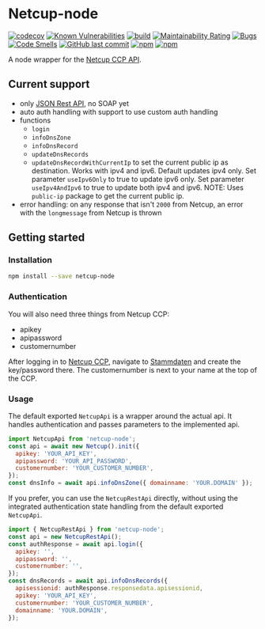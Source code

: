 # Netcup-node

[![codecov](https://codecov.io/gh/proohit/netcup-node/branch/master/graph/badge.svg?token=QM9CHTM8UL)](https://codecov.io/gh/proohit/netcup-node)
[![Known Vulnerabilities](https://snyk.io/test/github/proohit/netcup-node/badge.svg)](https://snyk.io/test/github/proohit/netcup-node)
[![build](https://github.com/proohit/netcup-node/actions/workflows/build.yml/badge.svg)](https://github.com/proohit/netcup-node/actions/workflows/build.yml)
[![Maintainability Rating](https://sonarcloud.io/api/project_badges/measure?project=proohit_netcup-node&metric=sqale_rating)](https://sonarcloud.io/summary/new_code?id=proohit_netcup-node)
[![Bugs](https://sonarcloud.io/api/project_badges/measure?project=proohit_netcup-node&metric=bugs)](https://sonarcloud.io/summary/new_code?id=proohit_netcup-node)
[![Code Smells](https://sonarcloud.io/api/project_badges/measure?project=proohit_netcup-node&metric=code_smells)](https://sonarcloud.io/summary/new_code?id=proohit_netcup-node)
[![GitHub last commit](https://img.shields.io/github/last-commit/proohit/netcup-node)](https://github.com/proohit/netcup-node)
[![npm](https://img.shields.io/npm/v/netcup-node?color=blue)](https://www.npmjs.com/package/netcup-node)
[![npm](https://img.shields.io/npm/dt/netcup-node)](https://www.npmjs.com/package/netcup-node)

A node wrapper for the [Netcup CCP API](https://www.netcup-wiki.de/wiki/CCP_API).

## Current support

- only [JSON Rest API](https://www.netcup-wiki.de/wiki/CCP_API#Anmerkungen_zu_JSON-Requests), no SOAP yet
- auto auth handling with support to use custom auth handling
- functions
  - `login`
  - `infoDnsZone`
  - `infoDnsRecord`
  - `updateDnsRecords`
  - `updateDnsRecordWithCurrentIp` to set the current public ip as destination. Works with ipv4 and ipv6. Default updates ipv4 only. Set parameter `useIpv6Only` to true to update ipv6 only. Set parameter `useIpv4AndIpv6` to true to update both ipv4 and ipv6. NOTE: Uses `public-ip` package to get the current public ip.
- error handling: on any response that isn't `2000` from Netcup, an error with the `longmessage` from Netcup is thrown

## Getting started

### Installation

```sh
npm install --save netcup-node
```

### Authentication

You will also need three things from Netcup CCP:

- apikey
- apipassword
- customernumber

After logging in to [Netcup CCP](https://www.customercontrolpanel.de/), navigate to [Stammdaten](https://www.customercontrolpanel.de/daten_aendern.php) and create the key/password there. The customernumber is next to your name at the top of the CCP.

### Usage

The default exported `NetcupApi` is a wrapper around the actual api. It handles authentication and passes parameters to the implemented api.

```javascript
import NetcupApi from 'netcup-node';
const api = await new Netcup().init({
  apikey: 'YOUR_API_KEY',
  apipassword: 'YOUR_API_PASSWORD',
  customernumber: 'YOUR_CUSTOMER_NUMBER',
});
const dnsInfo = await api.infoDnsZone({ domainname: 'YOUR.DOMAIN' });
```

If you prefer, you can use the `NetcupRestApi` directly, without using the integrated authentication state handling from the default exported `NetcupApi`.

```javascript
import { NetcupRestApi } from 'netcup-node';
const api = new NetcupRestApi();
const authResponse = await api.login({
  apikey: '',
  apipassword: '',
  customernumber: '',
});
const dnsRecords = await api.infoDnsRecords({
  apisessionid: authResponse.responsedata.apisessionid,
  apikey: 'YOUR_API_KEY',
  customernumber: 'YOUR_CUSTOMER_NUMBER',
  domainname: 'YOUR.DOMAIN',
});
```
